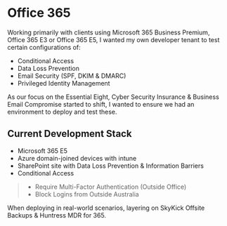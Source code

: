 # Office 365
Working primarily with clients using Microsoft 365 Business Premium, Office 365 E3 or Office 365 E5, I wanted my own developer tenant to test certain configurations of:
* Conditional Access
* Data Loss Prevention
* Email Security (SPF, DKIM & DMARC)
* Privileged Identity Management

As our focus on the Essential Eight, Cyber Security Insurance & Business Email Compromise started to shift, I wanted to ensure we had an environment to deploy and test these.

## Current Development Stack

* Microsoft 365 E5
* Azure domain-joined devices with intune
* SharePoint site with Data Loss Prevention & Information Barriers
* Conditional Access
> * Require Multi-Factor Authentication (Outside Office)
> * Block Logins from Outside Australia

When deploying in real-world scenarios, layering on SkyKick Offsite Backups & Huntress MDR for 365.
